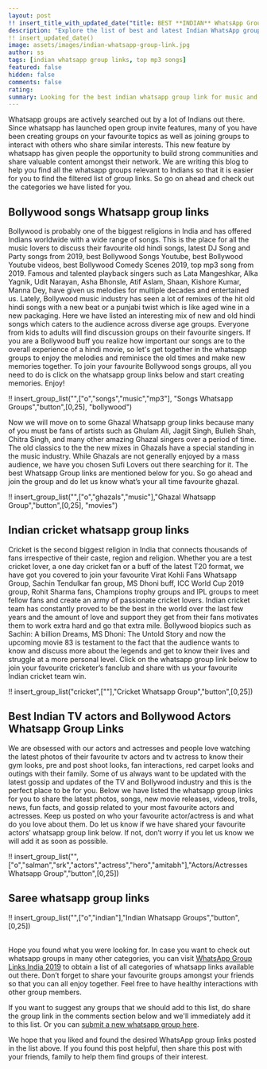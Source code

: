 ```yaml
---
layout: post
!! insert_title_with_updated_date("title: BEST **INDIAN** WhatsApp Group Links") !!
description: "Explore the list of best and latest Indian WhatsApp group links containing content for songs and ghazals, and latest updates about your favourite indian cricketers and bollywood actresses and actors"
!! insert_updated_date()
image: assets/images/indian-whatsapp-group-link.jpg
author: ss 
tags: [indian whatsapp group links, top mp3 songs]
featured: false
hidden: false
comments: false 
rating:
summary: Looking for the best indian whatsapp group link for music and entertainment? Welcome! You are at the right place. So friends, written below are the best whatsapp groups verified by our team. Join the below indian whatsapp group links to enjoy yourself and have a good time. Entertainment with the latest songs, ghazals, Indian cricket updates and indulging in a discussion regarding your favourite actor/actresses in TV and Bollywood. This will be the best use of your free time to entertain and update yourself. Hope you enjoy and make new friends here as well! 
---
```


Whatsapp groups are actively searched out by a lot of Indians out there. Since whatsapp has launched open group invite features, many of you have been creating groups on your favourite topics as well as joining groups to interact with others who share similar interests. This new feature by whatsapp has given people the opportunity to build strong communities and share valuable content amongst their network. We are writing this blog to help you find all the whatsapp groups relevant to Indians so that it is easier for you to find the filtered list of group links. So go on ahead and check out the categories we have listed for you.  

## Bollywood songs Whatsapp group links

Bollywood is probably one of the biggest religions in India and has offered Indians worldwide with a wide range of songs. This is the place for all the music lovers to discuss their favourite old hindi songs, latest DJ Song and Party songs from 2019, best Bollywood Songs Youtube, best Bollywood Youtube videos, best Bollywood Comedy Scenes 2019, top mp3 song from 2019. Famous and talented playback singers such as Lata Mangeshkar, Alka Yagnik, Udit Narayan, Asha Bhonsle, Atif Aslam, Shaan, Kishore Kumar, Manna Dey, have given us melodies for multiple decades and entertained us. Lately, Bollywood music industry has seen a lot of remixes of the hit old hindi songs with a new beat or a punjabi twist which is like aged wine in a new packaging. Here we have listed an interesting mix of new and old hindi songs which caters to the audience across diverse age groups. Everyone from kids to adults will find discussion groups on their favourite singers. If you are a Bollywood buff you realize how important our songs are to the overall experience of a hindi movie, so let's get together in the whatsapp groups to enjoy the melodies and reminisce the old times and make new memories together. 
To join your favourite Bollywood songs groups, all you need to do is click on the whatsapp group links below and start creating memories. Enjoy!

!! insert_group_list("",["o","songs","music","mp3"], "Songs Whatsapp Groups","button",[0,25], "bollywood") 

Now we will move on to some Ghazal Whatsapp group links because many of you must be fans of artists such as Ghulam Ali, Jagjit Singh, Bulleh Shah, Chitra Singh, and many other amazing Ghazal singers over a period of time. The old classics to the the new mixes in Ghazals have a special standing in the music industry. While Ghazals are not generally enjoyed by a mass audience, we have you chosen Sufi Lovers out there searching for it. The best Whatsapp Group links are mentioned below for you. So go ahead and join the group and do let us know what’s your all time favourite ghazal.

!! insert_group_list("",["o","ghazals","music"],"Ghazal Whatsapp Group","button",[0,25], "movies") 

## Indian cricket whatsapp group links

Cricket is the second biggest religion in India that connects thousands of fans irrespective of their caste, region and religion. Whether you are a test cricket lover, a one day cricket fan or a buff of the latest T20 format, we have got you covered to join your favourite Virat Kohli Fans Whatsapp Group, Sachin Tendulkar fan group, MS Dhoni buff, ICC World Cup 2019 group, Rohit Sharma fans, Champions trophy groups and IPL groups to meet fellow fans and create an army of passionate cricket lovers. Indian cricket team has constantly proved to be the best in the world over the last few years and the amount of love and support they get from their fans motivates them to work extra hard and go that extra mile. Bollywood biopics such as Sachin: A billion Dreams, MS Dhoni: The Untold Story and now the upcoming movie 83 is testament to the fact that the audience wants to know and discuss more about the legends and get to know their lives and struggle at a more personal level. Click on the whatsapp group link below to join your favourite cricketer’s fanclub and share with us your favourite Indian cricket team win.

!! insert_group_list("cricket",[""],"Cricket Whatsapp Group","button",[0,25]) 

## Best Indian TV actors and Bollywood Actors Whatsapp Group Links

We are obsessed with our actors and actresses and people love watching the latest photos of their favourite tv actors and tv actress to know their gym looks, pre and post shoot looks, fan interactions, red carpet looks and outings with their family. Some of us always want to be updated with the latest gossip and updates of the TV and Bollywood industry and this is the perfect place to be for you. Below we have listed the whatsapp group links for you to share the latest photos, songs, new movie releases, videos, trolls, news, fun facts, and gossip related to your most favourite actors and actresses. Keep us posted on who your favourite actor/actress is and what do you love about them. Do let us know if we have shared your favourite actors’ whatsapp group link below. If not, don’t worry if you let us know we will add it as soon as possible. 

!! insert_group_list("",["o","salman","srk","actors","actress","hero","amitabh"],"Actors/Actresses Whatsapp Group","button",[0,25]) 

## Saree whatsapp group links

!! insert_group_list("",["o","indian"],"Indian Whatsapp Groups","button",[0,25]) 


<br/>
Hope you found what you were looking for. In case you want to check out whatsapp groups in many other categories, you can visit <a href="{{site.baseurl}}/whatsapp-group-links">WhatsApp Group Links India 2019</a>  to obtain a list of all categories of whatsapp links available out there. Don’t forget to share your favourite groups amongst your friends so that you can all enjoy together. Feel free to have healthy interactions with other group members. 

If you want to suggest any groups that we should add to this list, do share the group link in the comments section below and we'll immediately add it to this list. Or you can <a href="{{ site.baseurl}}/submit-whatsapp-group">submit a new whatsapp group here</a>.

We hope that you liked and found the desired WhatsApp group links posted in the list above. If you found this post helpful, then share this post with your friends, family to help them find groups of their interest. 

<br />
<br />
